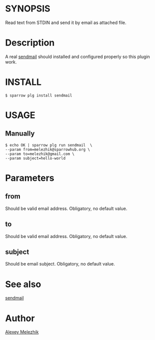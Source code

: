 # SYNOPSIS

Read text from STDIN and send it by email as attached file.

# Description

A real [sendmail](https://en.wikipedia.org/wiki/Sendmail) should installed and configured properly so this plugin work.

# INSTALL

    $ sparrow plg install sendmail

# USAGE

## Manually

    $ echo OK | sparrow plg run sendmail  \
    --param from=melezhik@sparrowhub.org \
    --param to=melezhik@gmail.com \
    --param subject=hello-world


# Parameters

## from

Should be valid email address. Obligatory, no default value.

## to

Should be valid email address. Obligatory, no default value.

## subject

Should be email subject. Obligatory, no default value.

# See also

[sendmail](https://en.wikipedia.org/wiki/Sendmail)

# Author

[Alexey Melezhik](mailto:melezhik@gmail.com)



